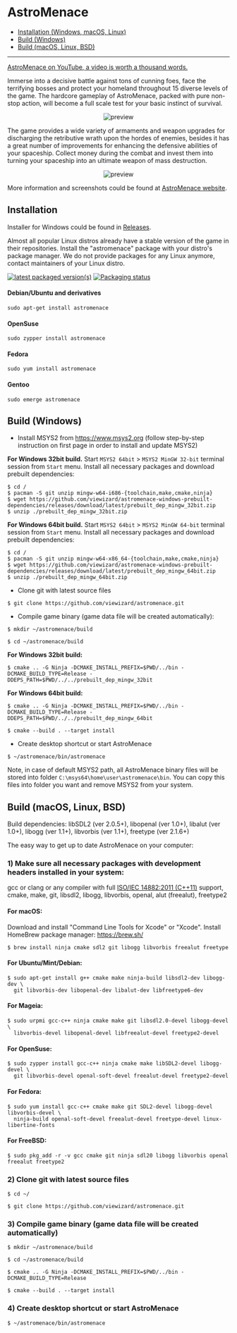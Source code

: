 # AstroMenace

* [Installation (Windows, macOS, Linux)](https://github.com/viewizard/astromenace#installation)
* [Build (Windows)](https://github.com/viewizard/astromenace#build-windows)
* [Build (macOS, Linux, BSD)](https://github.com/viewizard/astromenace#build-macos-linux-bsd)

---

[AstroMenace on YouTube, a video is worth a thousand words.](https://www.youtube.com/watch?v=ysY9vKKisbo&index=1&list=PLrWi_GXhwHyznYT19oAQL4zNldlVXFlj2)

Immerse into a decisive battle against tons of cunning foes, face the terrifying bosses and protect your homeland throughout 15 diverse levels of the game. The hardcore gameplay of AstroMenace, packed with pure non-stop action, will become a full scale test for your basic instinct of survival.

<p align="center">
  <img src="./share/preview1.png" alt="preview"/>
</p>

The game provides a wide variety of armaments and weapon upgrades for discharging the retributive wrath upon the hordes of enemies, besides it has a great number of improvements for enhancing the defensive abilities of your spaceship. Collect money during the combat and invest them into turning your spaceship into an ultimate weapon of mass destruction.

<p align="center">
  <img src="./share/preview2.png" alt="preview"/>
</p>

More information and screenshots could be found at [AstroMenace website](https://viewizard.com/).

## Installation

Installer for Windows could be found in [Releases](https://github.com/viewizard/astromenace/releases).

Almost all popular Linux distros already have a stable version of the game in their repositories. Install the "astromenace" package with your distro's package manager. We do not provide packages for any Linux anymore, contact maintainers of your Linux distro.

[![latest packaged version(s)](https://repology.org/badge/latest-versions/astromenace.svg)](https://repology.org/metapackage/astromenace) [![Packaging status](https://repology.org/badge/tiny-repos/astromenace.svg)](https://repology.org/metapackage/astromenace)

#### Debian/Ubuntu and derivatives
```
sudo apt-get install astromenace
```

#### OpenSuse
```
sudo zypper install astromenace
```

#### Fedora
```
sudo yum install astromenace
```

#### Gentoo
```
sudo emerge astromenace
```

## Build (Windows)

- Install MSYS2 from https://www.msys2.org (follow step-by-step instruction on first page in order to install and update MSYS2)

**For Windows 32bit build.** Start `MSYS2 64bit` > `MSYS2 MinGW 32-bit` terminal session from `Start` menu. Install all necessary packages and download prebuilt dependencies:
```
$ cd /
$ pacman -S git unzip mingw-w64-i686-{toolchain,make,cmake,ninja}
$ wget https://github.com/viewizard/astromenace-windows-prebuilt-dependencies/releases/download/latest/prebuilt_dep_mingw_32bit.zip
$ unzip ./prebuilt_dep_mingw_32bit.zip
```
**For Windows 64bit build.** Start `MSYS2 64bit` > `MSYS2 MinGW 64-bit` terminal session from `Start` menu. Install all necessary packages and download prebuilt dependencies:
```
$ cd /
$ pacman -S git unzip mingw-w64-x86_64-{toolchain,make,cmake,ninja}
$ wget https://github.com/viewizard/astromenace-windows-prebuilt-dependencies/releases/download/latest/prebuilt_dep_mingw_64bit.zip
$ unzip ./prebuilt_dep_mingw_64bit.zip
```

- Clone git with latest source files
```
$ git clone https://github.com/viewizard/astromenace.git
```
- Compile game binary (game data file will be created automatically):
```
$ mkdir ~/astromenace/build
```
```
$ cd ~/astromenace/build
```
**For Windows 32bit build:**
```
$ cmake .. -G Ninja -DCMAKE_INSTALL_PREFIX=$PWD/../bin -DCMAKE_BUILD_TYPE=Release -DDEPS_PATH=$PWD/../../prebuilt_dep_mingw_32bit
```
**For Windows 64bit build:**
```
$ cmake .. -G Ninja -DCMAKE_INSTALL_PREFIX=$PWD/../bin -DCMAKE_BUILD_TYPE=Release -DDEPS_PATH=$PWD/../../prebuilt_dep_mingw_64bit
```
```
$ cmake --build . --target install
```
- Create desktop shortcut or start AstroMenace
```
$ ~/astromenace/bin/astromenace
```
Note, in case of default MSYS2 path, all AstroMenace binary files will be stored into folder `C:\msys64\home\user\astromenace\bin`. You can copy this files into folder you want and remove MSYS2 from your system.

## Build (macOS, Linux, BSD)

Build dependencies:
libSDL2 (ver 2.0.5+), libopenal (ver 1.0+), libalut (ver 1.0+), libogg (ver 1.1+), libvorbis (ver 1.1+), freetype (ver 2.1.6+)


The easy way to get up to date AstroMenace on your computer:

### 1) Make sure all necessary packages with development headers installed in your system: 

gcc or clang or any compiler with full [ISO/IEC 14882:2011 (C++11)](https://www.iso.org/standard/50372.html) support, cmake, make, git, libsdl2, libogg, libvorbis, openal, alut (freealut), freetype2

#### For macOS:
Download and install "Command Line Tools for Xcode" or "Xcode".
Install HomeBrew package manager: https://brew.sh/
```
$ brew install ninja cmake sdl2 git libogg libvorbis freealut freetype
```

#### For Ubuntu/Mint/Debian:
```
$ sudo apt-get install g++ cmake make ninja-build libsdl2-dev libogg-dev \
  git libvorbis-dev libopenal-dev libalut-dev libfreetype6-dev
```

#### For Mageia:
```
$ sudo urpmi gcc-c++ ninja cmake make git libsdl2.0-devel libogg-devel \
  libvorbis-devel libopenal-devel libfreealut-devel freetype2-devel
```

#### For OpenSuse:
```
$ sudo zypper install gcc-c++ ninja cmake make libSDL2-devel libogg-devel \
  git libvorbis-devel openal-soft-devel freealut-devel freetype2-devel
```

#### For Fedora:
```
$ sudo yum install gcc-c++ cmake make git SDL2-devel libogg-devel libvorbis-devel \
  ninja-build openal-soft-devel freealut-devel freetype-devel linux-libertine-fonts
```

#### For FreeBSD:
```
$ sudo pkg_add -r -v gcc cmake git ninja sdl20 libogg libvorbis openal freealut freetype2
```

### 2) Clone git with latest source files
```
$ cd ~/
```
```
$ git clone https://github.com/viewizard/astromenace.git
```

### 3) Compile game binary (game data file will be created automatically)
```
$ mkdir ~/astromenace/build
```
```
$ cd ~/astromenace/build
```
```
$ cmake .. -G Ninja -DCMAKE_INSTALL_PREFIX=$PWD/../bin -DCMAKE_BUILD_TYPE=Release
```
```
$ cmake --build . --target install
```

### 4) Create desktop shortcut or start AstroMenace
```
$ ~/astromenace/bin/astromenace
```
